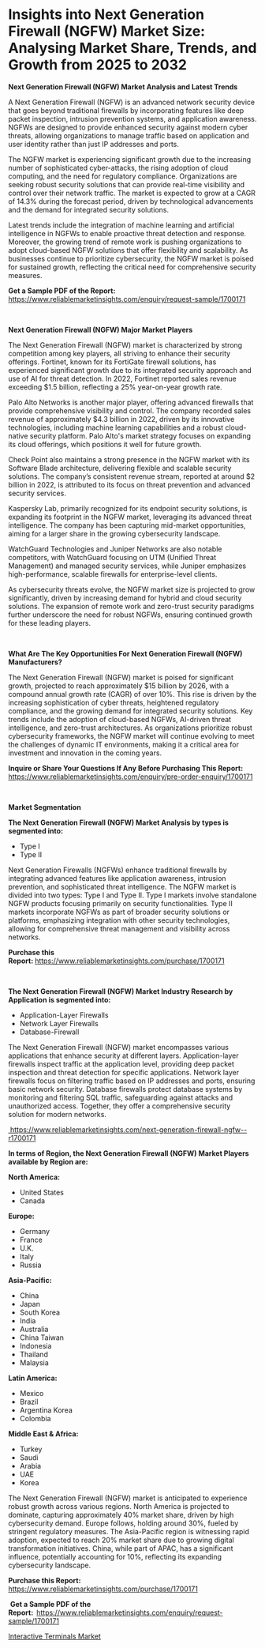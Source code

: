 <p><h1>Insights into Next Generation Firewall (NGFW) Market Size: Analysing Market Share, Trends, and Growth from 2025 to 2032</h1></p><p><strong>Next Generation Firewall (NGFW) Market Analysis and Latest Trends</strong></p>
<p><p>A Next Generation Firewall (NGFW) is an advanced network security device that goes beyond traditional firewalls by incorporating features like deep packet inspection, intrusion prevention systems, and application awareness. NGFWs are designed to provide enhanced security against modern cyber threats, allowing organizations to manage traffic based on application and user identity rather than just IP addresses and ports.</p><p>The NGFW market is experiencing significant growth due to the increasing number of sophisticated cyber-attacks, the rising adoption of cloud computing, and the need for regulatory compliance. Organizations are seeking robust security solutions that can provide real-time visibility and control over their network traffic. The market is expected to grow at a CAGR of 14.3% during the forecast period, driven by technological advancements and the demand for integrated security solutions.</p><p>Latest trends include the integration of machine learning and artificial intelligence in NGFWs to enable proactive threat detection and response. Moreover, the growing trend of remote work is pushing organizations to adopt cloud-based NGFW solutions that offer flexibility and scalability. As businesses continue to prioritize cybersecurity, the NGFW market is poised for sustained growth, reflecting the critical need for comprehensive security measures.</p></p>
<p><strong>Get a Sample PDF of the Report:&nbsp;</strong> <a href="https://www.reliablemarketinsights.com/enquiry/request-sample/1700171?utm_campaign=2012&utm_medium=2&utm_source=Github&utm_content=ia&utm_term=09012025&utm_id=next-generation-firewall-ngfw">https://www.reliablemarketinsights.com/enquiry/request-sample/1700171</a></p>
<p>&nbsp;</p>
<p><strong>Next Generation Firewall (NGFW) Major Market Players</strong></p>
<p><p>The Next Generation Firewall (NGFW) market is characterized by strong competition among key players, all striving to enhance their security offerings. Fortinet, known for its FortiGate firewall solutions, has experienced significant growth due to its integrated security approach and use of AI for threat detection. In 2022, Fortinet reported sales revenue exceeding $1.5 billion, reflecting a 25% year-on-year growth rate.</p><p>Palo Alto Networks is another major player, offering advanced firewalls that provide comprehensive visibility and control. The company recorded sales revenue of approximately $4.3 billion in 2022, driven by its innovative technologies, including machine learning capabilities and a robust cloud-native security platform. Palo Alto's market strategy focuses on expanding its cloud offerings, which positions it well for future growth.</p><p>Check Point also maintains a strong presence in the NGFW market with its Software Blade architecture, delivering flexible and scalable security solutions. The company’s consistent revenue stream, reported at around $2 billion in 2022, is attributed to its focus on threat prevention and advanced security services.</p><p>Kaspersky Lab, primarily recognized for its endpoint security solutions, is expanding its footprint in the NGFW market, leveraging its advanced threat intelligence. The company has been capturing mid-market opportunities, aiming for a larger share in the growing cybersecurity landscape.</p><p>WatchGuard Technologies and Juniper Networks are also notable competitors, with WatchGuard focusing on UTM (Unified Threat Management) and managed security services, while Juniper emphasizes high-performance, scalable firewalls for enterprise-level clients.</p><p>As cybersecurity threats evolve, the NGFW market size is projected to grow significantly, driven by increasing demand for hybrid and cloud security solutions. The expansion of remote work and zero-trust security paradigms further underscore the need for robust NGFWs, ensuring continued growth for these leading players.</p></p>
<p>&nbsp;</p>
<p><strong>What Are The Key Opportunities For Next Generation Firewall (NGFW) Manufacturers?</strong></p>
<p><p>The Next Generation Firewall (NGFW) market is poised for significant growth, projected to reach approximately $15 billion by 2026, with a compound annual growth rate (CAGR) of over 10%. This rise is driven by the increasing sophistication of cyber threats, heightened regulatory compliance, and the growing demand for integrated security solutions. Key trends include the adoption of cloud-based NGFWs, AI-driven threat intelligence, and zero-trust architectures. As organizations prioritize robust cybersecurity frameworks, the NGFW market will continue evolving to meet the challenges of dynamic IT environments, making it a critical area for investment and innovation in the coming years.</p></p>
<p><strong>Inquire or Share Your Questions If Any Before Purchasing This Report:</strong> <a href="https://www.reliablemarketinsights.com/enquiry/pre-order-enquiry/1700171?utm_campaign=2012&utm_medium=2&utm_source=Github&utm_content=ia&utm_term=09012025&utm_id=next-generation-firewall-ngfw">https://www.reliablemarketinsights.com/enquiry/pre-order-enquiry/1700171</a></p>
<p>&nbsp;</p>
<p><strong>Market Segmentation</strong></p>
<p><strong>The Next Generation Firewall (NGFW) Market Analysis by types is segmented into:</strong></p>
<p><ul><li>Type I</li><li>Type II</li></ul></p>
<p><p>Next Generation Firewalls (NGFWs) enhance traditional firewalls by integrating advanced features like application awareness, intrusion prevention, and sophisticated threat intelligence. The NGFW market is divided into two types: Type I and Type II. Type I markets involve standalone NGFW products focusing primarily on security functionalities. Type II markets incorporate NGFWs as part of broader security solutions or platforms, emphasizing integration with other security technologies, allowing for comprehensive threat management and visibility across networks.</p></p>
<p><strong>Purchase this Report:&nbsp;</strong><a href="https://www.reliablemarketinsights.com/purchase/1700171?utm_campaign=2012&utm_medium=2&utm_source=Github&utm_content=ia&utm_term=09012025&utm_id=next-generation-firewall-ngfw">https://www.reliablemarketinsights.com/purchase/1700171</a></p>
<p>&nbsp;</p>
<p><strong>The Next Generation Firewall (NGFW) Market Industry Research by Application is segmented into:</strong></p>
<p><ul><li>Application-Layer Firewalls</li><li>Network Layer Firewalls</li><li>Database-Firewall</li></ul></p>
<p><p>The Next Generation Firewall (NGFW) market encompasses various applications that enhance security at different layers. Application-layer firewalls inspect traffic at the application level, providing deep packet inspection and threat detection for specific applications. Network layer firewalls focus on filtering traffic based on IP addresses and ports, ensuring basic network security. Database firewalls protect database systems by monitoring and filtering SQL traffic, safeguarding against attacks and unauthorized access. Together, they offer a comprehensive security solution for modern networks.</p></p>
<p><a href="https://www.reliablemarketinsights.com/next-generation-firewall-ngfw--r1700171?utm_campaign=2012&utm_medium=2&utm_source=Github&utm_content=ia&utm_term=09012025&utm_id=next-generation-firewall-ngfw">&nbsp;https://www.reliablemarketinsights.com/next-generation-firewall-ngfw--r1700171</a></p>
<p><strong>In terms of Region, the Next Generation Firewall (NGFW) Market Players available by Region are:</strong></p>
<p>
    <p> <strong> North America: </strong>
        <ul>
            <li>United States</li>
            <li>Canada</li>
        </ul>
        </p> 
    <p> <strong> Europe: </strong>
        <ul>
            <li>Germany</li>
            <li>France</li>
            <li>U.K.</li>
            <li>Italy</li>
            <li>Russia</li>
        </ul>
        </p> 
    <p> <strong> Asia-Pacific: </strong>
        <ul>
            <li>China</li>
            <li>Japan</li>
            <li>South Korea</li>
            <li>India</li>
            <li>Australia</li>
            <li>China Taiwan</li>
            <li>Indonesia</li>
            <li>Thailand</li>
            <li>Malaysia</li>
        </ul>
        </p> 
    <p> <strong> Latin America: </strong>
        <ul>
            <li>Mexico</li>
            <li>Brazil</li>
            <li>Argentina Korea</li>
            <li>Colombia</li>
        </ul>
        </p> 
    <p> <strong> Middle East & Africa: </strong>
        <ul>
            <li>Turkey</li>
            <li>Saudi</li>
            <li>Arabia</li>
            <li>UAE</li>
            <li>Korea</li>
        </ul>
    </p>
    </p>
<p><p>The Next Generation Firewall (NGFW) market is anticipated to experience robust growth across various regions. North America is projected to dominate, capturing approximately 40% market share, driven by high cybersecurity demand. Europe follows, holding around 30%, fueled by stringent regulatory measures. The Asia-Pacific region is witnessing rapid adoption, expected to reach 20% market share due to growing digital transformation initiatives. China, while part of APAC, has a significant influence, potentially accounting for 10%, reflecting its expanding cybersecurity landscape.</p></p>
<p><strong>Purchase this Report: </strong><a href="https://www.reliablemarketinsights.com/purchase/1700171?utm_campaign=2012&utm_medium=2&utm_source=Github&utm_content=ia&utm_term=09012025&utm_id=next-generation-firewall-ngfw">https://www.reliablemarketinsights.com/purchase/1700171</a></p>
<p>&nbsp;<strong>Get a Sample PDF of the Report:&nbsp;&nbsp;</strong><a href="https://www.reliablemarketinsights.com/enquiry/request-sample/1700171?utm_campaign=2012&utm_medium=2&utm_source=Github&utm_content=ia&utm_term=09012025&utm_id=next-generation-firewall-ngfw">https://www.reliablemarketinsights.com/enquiry/request-sample/1700171</a></p>
<p><strong></strong></p>
<p><p><a href="https://github.com/JakirUddin511/Market-Research-Report-List-1/blob/main/interactive-terminals-market.md?utm_campaign=2012&utm_medium=2&utm_source=Github&utm_content=ia&utm_term=09012025&utm_id=next-generation-firewall-ngfw">Interactive Terminals Market</a></p></p>